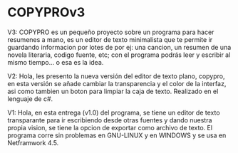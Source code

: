 # COPYPROv3
V3:
COPYPRO es un pequeño proyecto sobre un programa para hacer resumenes a mano, es un editor de texto minimalista que te permite ir 
guardando informacion por lotes de por ej: una cancion, un resumen de una novela literaria, codigo fuente, etc; con el programa 
podrás leer y escribir al mismo tiempo... o esa es la idea.

V2:
Hola, les presento la nueva versión del editor de texto plano, copypro, en esta versión se añade cambiar la transparencia y el color 
de la interfaz, asi como tambien un boton para limpiar la caja de texto. Realizado en el lenguaje de c#.

V1:
Hola, en esta entrega (v1.0) del programa, se tiene un editor de texto transparante para ir escribiendo desde otras fuentes y dando nuestra propia vision, se tiene la opcion de exportar como archivo de texto. El programa corre sin problemas en GNU-LINUX y en WINDOWS y se usa en Netframwork 4.5.
